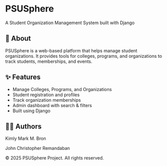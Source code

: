 <!DOCTYPE html>
<html lang="en">
<head>
  <meta charset="UTF-8">
  <title>PSUSphere Project</title>
</head>
<body>
  <h1>PSUSphere</h1>
  <p>A Student Organization Management System built with Django</p>

  <h2>📖 About</h2>
  <p>
    PSUSphere is a web-based platform that helps manage student organizations. 
    It provides tools for colleges, programs, and organizations to track students, memberships, and events.
  </p>

  <h2>✨ Features</h2>
  <ul>
    <li>Manage Colleges, Programs, and Organizations</li>
    <li>Student registration and profiles</li>
    <li>Track organization memberships</li>
    <li>Admin dashboard with search & filters</li>
    <li>Built using Django</li>
  </ul>

  <h2>👨‍💻 Authors</h2>
  <p>Kimly Mark M. Bron</p>
  <p>John Christopher Remandaban</p>

  <p>&copy; 2025 PSUSphere Project. All rights reserved.</p>
</body>
</html>
